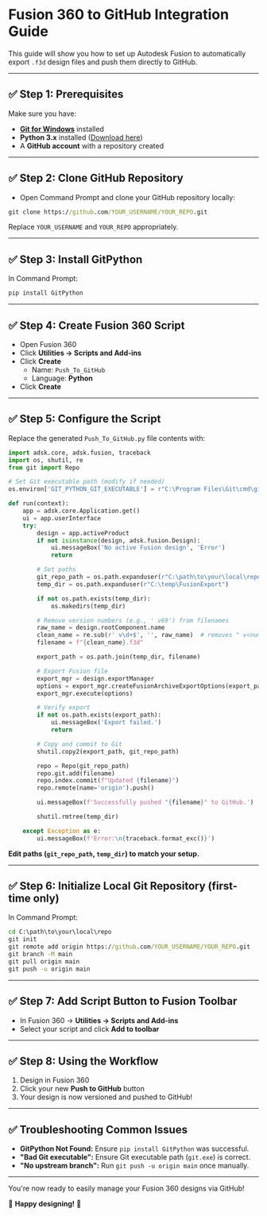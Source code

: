 # Fusion 360 to GitHub Integration Guide

This guide will show you how to set up Autodesk Fusion to automatically export `.f3d` design files and push them directly to GitHub.

---

## ✅ Step 1: Prerequisites

Make sure you have:

- **[Git for Windows](https://git-scm.com/downloads)** installed
- **Python 3.x** installed ([Download here](https://www.python.org/downloads/))
- A **GitHub account** with a repository created

---

## ✅ Step 2: Clone GitHub Repository

- Open Command Prompt and clone your GitHub repository locally:

```cmd
git clone https://github.com/YOUR_USERNAME/YOUR_REPO.git
```

Replace `YOUR_USERNAME` and `YOUR_REPO` appropriately.

---

## ✅ Step 3: Install GitPython

In Command Prompt:

```cmd
pip install GitPython
```

---

## ✅ Step 4: Create Fusion 360 Script

- Open Fusion 360
- Click **Utilities → Scripts and Add-ins**
- Click **Create**
  - Name: `Push_To_GitHub`
  - Language: **Python**
- Click **Create**

---

## ✅ Step 5: Configure the Script

Replace the generated `Push_To_GitHub.py` file contents with:

```python
import adsk.core, adsk.fusion, traceback
import os, shutil, re
from git import Repo

# Set Git executable path (modify if needed)
os.environ['GIT_PYTHON_GIT_EXECUTABLE'] = r"C:\Program Files\Git\cmd\git.exe"

def run(context):
    app = adsk.core.Application.get()
    ui = app.userInterface
    try:
        design = app.activeProduct
        if not isinstance(design, adsk.fusion.Design):
            ui.messageBox('No active Fusion design', 'Error')
            return

        # Set paths
        git_repo_path = os.path.expanduser(r"C:\path\to\your\local\repo")
        temp_dir = os.path.expanduser(r"C:\temp\FusionExport")

        if not os.path.exists(temp_dir):
            os.makedirs(temp_dir)

        # Remove version numbers (e.g., ' v69') from filenames
        raw_name = design.rootComponent.name
        clean_name = re.sub(r' v\d+$', '', raw_name)  # removes " v<number>" from end
        filename = f"{clean_name}.f3d"

        export_path = os.path.join(temp_dir, filename)

        # Export Fusion file
        export_mgr = design.exportManager
        options = export_mgr.createFusionArchiveExportOptions(export_path)
        export_mgr.execute(options)

        # Verify export
        if not os.path.exists(export_path):
            ui.messageBox('Export failed.')
            return

        # Copy and commit to Git
        shutil.copy2(export_path, git_repo_path)

        repo = Repo(git_repo_path)
        repo.git.add(filename)
        repo.index.commit(f"Updated {filename}")
        repo.remote(name='origin').push()

        ui.messageBox(f'Successfully pushed "{filename}" to GitHub.')

        shutil.rmtree(temp_dir)

    except Exception as e:
        ui.messageBox(f'Error:\n{traceback.format_exc()}')
```

**Edit paths (`git_repo_path`, `temp_dir`) to match your setup.**

---

## ✅ Step 6: Initialize Local Git Repository (first-time only)

In Command Prompt:

```cmd
cd C:\path\to\your\local\repo
git init
git remote add origin https://github.com/YOUR_USERNAME/YOUR_REPO.git
git branch -M main
git pull origin main
git push -u origin main
```

---

## ✅ Step 7: Add Script Button to Fusion Toolbar

- In Fusion 360 → **Utilities → Scripts and Add-ins**
- Select your script and click **Add to toolbar**

---

## ✅ Step 8: Using the Workflow

1. Design in Fusion 360
2. Click your new **Push to GitHub** button
3. Your design is now versioned and pushed to GitHub!

---

## ✅ Troubleshooting Common Issues

- **GitPython Not Found:** Ensure `pip install GitPython` was successful.
- **"Bad Git executable":** Ensure Git executable path (`git.exe`) is correct.
- **"No upstream branch":** Run `git push -u origin main` once manually.

---

You're now ready to easily manage your Fusion 360 designs via GitHub!

🎉 **Happy designing!** 🎉
